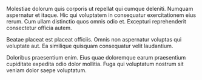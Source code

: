 Molestiae dolorum quis corporis ut repellat qui cumque deleniti. Numquam aspernatur et itaque. Hic qui voluptatem in consequatur exercitationem eius rerum. Cum ullam distinctio quos omnis odio et. Excepturi reprehenderit consectetur officia autem.
 Beatae placeat est placeat officiis. Omnis non aspernatur voluptas qui voluptate aut. Ea similique quisquam consequatur velit laudantium.
 Doloribus praesentium enim. Eius quae doloremque earum praesentium cupiditate expedita odio dolor mollitia. Fuga qui voluptatum nostrum sit veniam dolor saepe voluptatum.